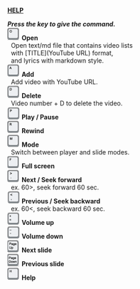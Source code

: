 __<u>HELP</u>__  

__<i>Press the key to give the command.</i>__  
![image](assets/keyO.png "KeyO") __Open__  
&nbsp;&nbsp;Open text/md file that contains video lists  
&nbsp;&nbsp;with \[TITLE\]\(YouTube URL\) format,  
&nbsp;&nbsp;and lyrics with markdown style.  
![image](assets/keyA.png "KeyA") __Add__  
&nbsp;&nbsp;Add video with YouTube URL.  
![image](assets/keyD.png "KeyD") __Delete__  
&nbsp;&nbsp;Video number + D to delete the video.  
![image](assets/keyP.png "KeyP") __Play / Pause__  
![image](assets/keyR.png "KeyR") __Rewind__  
![image](assets/keyM.png "KeyM") __Mode__  
&nbsp;&nbsp;Switch between player and slide modes.  
![image](assets/keyF.png "KeyF") __Full screen__  
![image](assets/keyDot.png "KeyDot") __Next / Seek forward__  
&nbsp;&nbsp;ex. 60>, seek forward 60 sec.  
![image](assets/keyComma.png "KeyComma") __Previous / Seek backward__  
&nbsp;&nbsp;ex. 60<, seek backward 60 sec.  
![image](assets/keyPlus.png "KeyPlus") __Volume up__  
![image](assets/keyMinus.png "KeyMinus") __Volume down__  
![image](assets/keyPgUp.png "KeyPgUp") __Next slide__  
![image](assets/keyPgDn.png "KeyPgDn") __Previous slide__  
![image](assets/keyH.png "KeyH") __Help__  
